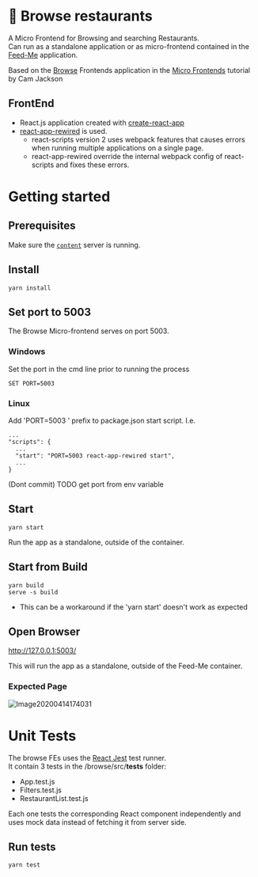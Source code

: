 # 🍱 Browse restaurants
A Micro Frontend for Browsing and searching Restaurants.<br>
Can run as a standalone application or as micro-frontend contained in the [Feed-Me](./React_Micro_Frontends_FeedMe/README.md) application.

Based on the [Browse](https://github.com/micro-frontends-demo/browse) Frontends application
 in the [Micro Frontends](https://martinfowler.com/articles/micro-frontends.html) tutorial by Cam Jackson
## FrontEnd
- React.js application created with [create-react-app](https://create-react-app.dev/)
- [react-app-rewired](https://www.npmjs.com/package/react-app-rewired) is used.<br>
  - react-scripts version 2 uses webpack features that causes errors when running multiple applications on a single page.
  - react-app-rewired override the internal webpack config of react-scripts and fixes these errors.
# Getting started
## Prerequisites
Make sure the [`content`](/React_Micro_Frontends_FeedMe/content/README.md) server is running.
## Install
    yarn install
## Set port to 5003
The Browse Micro-frontend serves on port 5003.
### Windows
Set the port in the cmd line prior to running the process

    SET PORT=5003
### Linux
Add 'PORT=5003 ' prefix to package.json start script. I.e.

    ...
    "scripts": {
      ...
      "start": "PORT=5003 react-app-rewired start",
      ...
    }
(Dont commit) TODO get port from env variable
## Start
    yarn start
Run the app as a standalone, outside of the container.
## Start from Build
    yarn build
    serve -s build
- This can be a workaround if the 'yarn start' doesn't work as expected
## Open Browser
http://127.0.0.1:5003/

This will run the app as a standalone, outside of the Feed-Me container.
### Expected Page
![Image20200414174031](https://user-images.githubusercontent.com/12394551/79299396-9d05b500-7eec-11ea-9165-5205f4c051a3.png)
# Unit Tests
The browse FEs uses the [React Jest](https://create-react-app.dev/docs/running-tests) test runner.<br> 
It contain 3 tests in the /browse/src/__tests__ folder:
- App.test.js
- Filters.test.js
- RestaurantList.test.js

Each one tests the corresponding React component independently
 and uses mock data instead of fetching it from server side.
## Run tests
    yarn test
